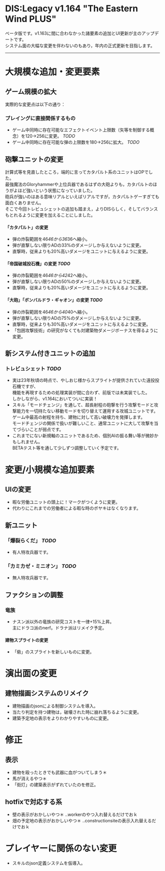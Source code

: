 # DIS:Legacy v1.164 "The Eastern Wind PLUS"

ベータ版です。v1.163に間に合わなかった諸要素の追加とUI更新が主のアップデートです。  
システム面の大幅な変更を伴わないのもあり，年内の正式更新を目指します。

--------------------


# 大規模な追加・変更要素

## ゲーム規模の拡大
  
実際的な変更点は以下の通り：
### プレイングに直接関係するもの
- ゲーム中同時に存在可能なエフェクトイベント上限数（矢等を制御する概念）を120->256に変更。 *TODO*
- ゲーム中同時に存在可能な弾の上限数を180->256に拡大。 *TODO*

## 砲撃ユニットの変更
計算式等を見直したところ，端的に言ってカタパルト系のユニットはOPでした。  
最強魔法のGloryhammerや上位兵器であるはずの大砲よりも，カタパルトのほうがよほど強いという状態になっていました。  
砲兵が強いのはある意味リアルといえばリアルですが，カタパルトゲーすぎても面白くありません。  
そこで今回トレビュシェットの追加も踏まえ，よりDISらしく，そしてバランスもとれるように変更を加えることにしました。
#### 「カタパルト」の変更
- 弾の炸裂範囲を46*46から36*36へ縮小。
- 弾が直撃しない限りADの33%のダメージしか与えないように変更。
- 直撃時，従来よりも20%高いダメージをユニットに与えるように変更。
#### 「帝国破城投石機」の変更 *TODO*
- 弾の炸裂範囲を46*46から42*42へ縮小。
- 弾が直撃しない限りADの50%のダメージしか与えないように変更。
- 直撃時，従来よりも20%高いダメージをユニットに与えるように変更。
#### 「大砲」「ボンバルドラ・ギャオン」の変更 *TODO*
- 弾の炸裂範囲を46*46から40*40へ縮小。
- 弾が直撃しない限りADの75%のダメージしか与えないように変更。
- 直撃時，従来よりも30%高いダメージをユニットに与えるように変更。
- 「包囲攻撃技術」の研究がなくても対建築物ダメージボーナスを得るように変更。
 

## 新システム付きユニットの追加
### トレビュシェット *TODO*
- 実は23年秋頃の時点で、やしおじ様からスプライトが提供されていた遠投投石機ですが、  
  機能を再現するための処理実装が間に合わず、前版では未実装でした。  
  しかしながら、v1.164においてついに実装！  
- スキル「モードチェンジ」を通して、超長射程の砲撃を行う攻撃モードと攻撃能力を一切持たない移動モードを切り替えて運用する攻城ユニットです。  
  ゲーム中最高の射程を持ち、建物に対して高い破壊力を発揮します。  
  モードチェンジの関係で扱いが難しいこと、通常ユニットに大して攻撃を当てづらいことが弱点です。
- これまでにない新規軸のユニットであるため、個別AIの振る舞い等が微妙かもしれません。  
  BETAテスト等を通して少しずつ調整していく予定です。

# 変更/小規模な追加要素  
## UIの変更
- 暇な労働ユニットの頭上に！マークがつくように変更。  
- 代わりにこれまでの労働者による暇な時のボヤキはなくなります。
## 新ユニット
### 「爆裂らくだ」 *TODO*
- 有人特攻兵器です。
### 「カミカゼ・ミニオン」 *TODO*
- 無人特攻兵器です。

## ファクションの調整
### 竜族
- ナスン派以外の竜族の研究コストを一律+15%上昇。  
  主にドラコ派のnerf。ドラナ派はリメイク予定。
#### 建物スプライトの変更
- 「砦」のスプライトを新しいものに変更。


# 演出面の変更
## 建物描画システムのリメイク
- 建物描画のjsonによる制御システムを導入。
- 当たり判定を持つ建物は，破壊された時に崩れ落ちるように変更。
- 建築予定地の表示をよりわかりやすいものに変更。

# 修正
## 表示
- 建物を殴ったときでも武器に血がついてしまう＊
- 馬が消えるやつ＊
- 「街灯」の建築表示がずれていたのを修正。

## hotfixで対応する系
- 壁の表示がおかしいやつ＊ ..workerのやつ入れ替えるだけでおｋ
- 畑の予定地の表示がおかしいやつ＊ ..constructionsiteの表示入れ替えるだけでおｋ


# プレイヤーに関係のない変更
- スキルのjson定義システムを仮導入。

